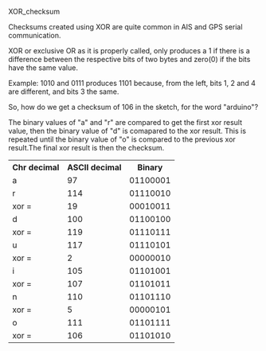 XOR_checksum

Checksums created using XOR are quite common in AIS and GPS serial communication.

XOR or exclusive OR as it is properly called, only produces a 1 if there is a difference between the respective bits of two bytes and zero(0) if the bits have the same value.

Example:
1010 and 0111 produces 1101 because, from the left, bits 1, 2 and 4 are different, and bits 3 the same.

So, how do we get a checksum of 106 in the sketch, for the word "arduino"?

The binary values of "a" and "r" are compared to get the first xor result value, then the binary value of "d" is comapared to the xor result. This is repeated until the binary value of "o" is compared to the previous xor result.The final xor result is then the checksum.

<table>
  <tr>
    <th>Chr decimal</th>
    <th>ASCII decimal</th> 
    <th>Binary</th>
  </tr>
  <tr>
    <td>a</td>
    <td>97</td> 
    <td>01100001</td>
  </tr>
  <tr>
    <td>r</td>
    <td>114</td> 
    <td>01110010</td>
  </tr>
  <tr>
    <td>xor =</td>
    <td>19</td> 
    <td>00010011</td>
  </tr>
  <tr>
    <td>d</td>
    <td>100</td> 
    <td>01100100</td>
  </tr>
  <tr>
    <td>xor =</td>
    <td>119</td> 
    <td>01110111</td>
  </tr>
  <tr>
    <td>u</td>
    <td>117</td> 
    <td>01110101</td>
  </tr>
  <tr>
    <td>xor =</td>
    <td>2</td> 
    <td>00000010</td>
  </tr>
  <tr>
    <td>i</td>
    <td>105</td> 
    <td>01101001</td>
  </tr>
  <tr>
    <td>xor =</td>
    <td>107</td> 
    <td>01101011</td>
  </tr>
  <tr>
    <td>n</td>
    <td>110</td> 
    <td>01101110</td>
  </tr>
  <tr>
    <td>xor =</td>
    <td>5</td> 
    <td>00000101</td>
  </tr>
  <tr>
    <td>o</td>
    <td>111</td> 
    <td>01101111</td>
  </tr>
  <tr>
    <td>xor =</td>
    <td>106</td> 
    <td>01101010</td>
  </tr>
</table>
